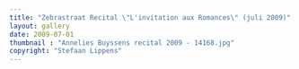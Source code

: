 ```yaml
---
title: "Zebrastraat Recital \"L'invitation aux Romances\" (juli 2009)"
layout: gallery
date: 2009-07-01
thumbnail : "Annelies Buyssens recital 2009 - 14168.jpg"
copyright: "Stefaan Lippens"
---
```


